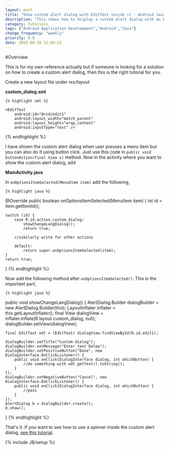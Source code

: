 ```yaml
---
layout: post
title: "Show custom alert dialog with EditText inside it - Android Java"
description: "This shows how to display a custom alert dialog with an EditText inside it."
category: Tutorials
tags: ["Android Application Development","Android","Java"]
change_frequency: "weekly"
priority: 0.8
date: 2015-08-20 12:04:23
---
```


#Overview

This is for my own reference actually but if someone is looking for a solution on how to create a custom alert dialog, then this is the right tutorial for you.

Create a new layout file under *res/layout* 

**custom_dialog.xml**

	{% highlight xml %}
<LinearLayout xmlns:android="http://schemas.android.com/apk/res/android"
    xmlns:tools="http://schemas.android.com/tools"
    android:layout_width="match_parent"
    android:layout_height="match_parent"
    android:padding="10dp"
    android:orientation="vertical">

    <EditText
        android:id="@+id/edit1"
        android:layout_width="match_parent"
        android:layout_height="wrap_content"
        android:inputType="text" />
    
</LinearLayout>
	{% endhighlight %}

I have shown the custom alert dialog when user presses a menu item but you can also do it using button click. Just use this code in `public void buttonAction(final View v)` method. Now in the activity where you want to show the custom alert dialog, add

**MainActivity.java**

In `onOptionsItemSelected(MenuItem item)` add the following,

	{% highlight java %}
@Override
public boolean onOptionsItemSelected(MenuItem item) {
int id = item.getItemId();

    switch (id) {
    	case R.id.action_custom_dialog:
            showChangeLangDialog();
            return true;
        
        //similarly write for other actions

        default:
            return super.onOptionsItemSelected(item);
    }
    return true;
}
	{% endhighlight %}

Now add the following method after `onOptionsItemSelected()`. This is the important part,

	{% highlight java %}
public void showChangeLangDialog() {
    AlertDialog.Builder dialogBuilder = new AlertDialog.Builder(this);
    LayoutInflater inflater = this.getLayoutInflater();
    final View dialogView = inflater.inflate(R.layout.custom_dialog, null);
    dialogBuilder.setView(dialogView);

    final EditText edt = (EditText) dialogView.findViewById(R.id.edit1);

    dialogBuilder.setTitle("Custom dialog");
    dialogBuilder.setMessage("Enter text below");
    dialogBuilder.setPositiveButton("Done", new DialogInterface.OnClickListener() {
        public void onClick(DialogInterface dialog, int whichButton) {
            //do something with edt.getText().toString();
        }
    });
    dialogBuilder.setNegativeButton("Cancel", new DialogInterface.OnClickListener() {
        public void onClick(DialogInterface dialog, int whichButton) {
            //pass
        }
    });
    AlertDialog b = dialogBuilder.create();
    b.show();
}
    {% endhighlight %}

That's it. If you want to see how to use a spinner inside the custom alert dialog, [see this tutorial](/tutorials/provide-multiple-language-support-in-your-android-app/08/20/2015).

{% include JB/setup %}
